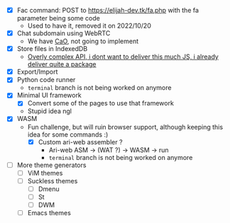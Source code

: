 -   [x] Fac command: POST to https://elijah-dev.tk/fa.php with the fa parameter being some code
    -   Used to have it, removed it on 2022/10/20
-   [x] Chat subdomain using WebRTC
    -   We have [CaO](https://user.ari-web.xyz/), not going to implement
-   [x] Store files in IndexedDB
    -   [Overly complex API, i dont want to deliver this much JS, i already deliver quite a package](https://developer.mozilla.org/en-US/docs/Web/API/IndexedDB_API)
-   [x] Export/Import
-   [x] Python code runner
    -   `terminal` branch is not being worked on anymore
-   [x] Minimal UI framework
    -   [x] Convert some of the pages to use that framework
    -   Stupid idea ngl
-   [x] WASM
    -   Fun challenge, but will ruin browser support, although keeping this idea for some commands :)
        -   [x] Custom ari-web assembler ?
            -   Ari-web ASM -> (WAT ?) -> WASM -> run
            -   `terminal` branch is not being worked on anymore
-   [ ] More theme generators
    -   [ ] ViM themes
    -   [ ] Suckless themes
        -   [ ] Dmenu
        -   [ ] St
        -   [ ] DWM
    -   [ ] Emacs themes
